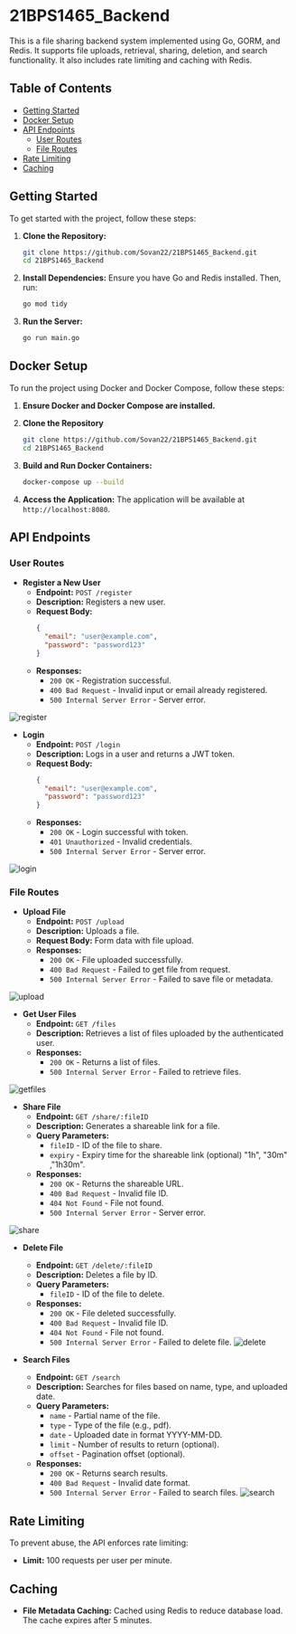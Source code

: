 # 21BPS1465_Backend
This is a file sharing backend system implemented using Go, GORM, and Redis. It supports file uploads, retrieval, sharing, deletion, and search functionality. It also includes rate limiting and caching with Redis.

## Table of Contents
- [Getting Started](#getting-started)
- [Docker Setup](#docker-setup)
- [API Endpoints](#api-endpoints)
  - [User Routes](#user-routes)
  - [File Routes](#file-routes)
- [Rate Limiting](#rate-limiting)
- [Caching](#caching)


## Getting Started

To get started with the project, follow these steps:

1. **Clone the Repository:**
    ```bash
    git clone https://github.com/Sovan22/21BPS1465_Backend.git
    cd 21BPS1465_Backend
    ```

2. **Install Dependencies:**
    Ensure you have Go and Redis installed. Then, run:
    ```bash
    go mod tidy
    ```

3. **Run the Server:**
    ```bash
    go run main.go
    ```

## Docker Setup

To run the project using Docker and Docker Compose, follow these steps:

1. **Ensure Docker and Docker Compose are installed.**

2. **Clone the Repository**

    ```bash
    git clone https://github.com/Sovan22/21BPS1465_Backend.git
    cd 21BPS1465_Backend
    ```

3. **Build and Run Docker Containers:**

    ```bash
    docker-compose up --build
    ```

4. **Access the Application:**
    The application will be available at `http://localhost:8080`.

## API Endpoints

### User Routes

- **Register a New User**
  - **Endpoint:** `POST /register`
  - **Description:** Registers a new user.
  - **Request Body:**
    ```json
    {
      "email": "user@example.com",
      "password": "password123"
    }
    ```
  - **Responses:**
    - `200 OK` - Registration successful.
    - `400 Bad Request` - Invalid input or email already registered.
    - `500 Internal Server Error` - Server error.
   
![register](https://github.com/user-attachments/assets/122eb2b0-3a86-4cc5-8bf4-b860936e076e)


- **Login**
  - **Endpoint:** `POST /login`
  - **Description:** Logs in a user and returns a JWT token.
  - **Request Body:**
    ```json
    {
      "email": "user@example.com",
      "password": "password123"
    }
    ```
  - **Responses:**
    - `200 OK` - Login successful with token.
    - `401 Unauthorized` - Invalid credentials.
    - `500 Internal Server Error` - Server error.

![login](https://github.com/user-attachments/assets/b16546b3-d7db-4817-b29d-bea05e8c8f34)


### File Routes

- **Upload File**
  - **Endpoint:** `POST /upload`
  - **Description:** Uploads a file.
  - **Request Body:** Form data with file upload.
  - **Responses:**
    - `200 OK` - File uploaded successfully.
    - `400 Bad Request` - Failed to get file from request.
    - `500 Internal Server Error` - Failed to save file or metadata.

![upload](https://github.com/user-attachments/assets/33d569e7-8937-4a10-9612-e7a96467d466)

- **Get User Files**
  - **Endpoint:** `GET /files`
  - **Description:** Retrieves a list of files uploaded by the authenticated user.
  - **Responses:**
    - `200 OK` - Returns a list of files.
    - `500 Internal Server Error` - Failed to retrieve files.

![getfiles](https://github.com/user-attachments/assets/a7396db5-b315-49e2-8bfa-58a6872a5f50)

- **Share File**
  - **Endpoint:** `GET /share/:fileID`
  - **Description:** Generates a shareable link for a file.
  - **Query Parameters:**
    - `fileID` - ID of the file to share.
    - `expiry` - Expiry time for the shareable link (optional) "1h", "30m" ,"1h30m".
  - **Responses:**
    - `200 OK` - Returns the shareable URL.
    - `400 Bad Request` - Invalid file ID.
    - `404 Not Found` - File not found.
    - `500 Internal Server Error` - Server error.

![share](https://github.com/user-attachments/assets/8efd44f9-9187-4c43-bc31-06db09665667)

- **Delete File**
  - **Endpoint:** `GET /delete/:fileID`
  - **Description:** Deletes a file by ID.
  - **Query Parameters:**
    - `fileID` - ID of the file to delete.
  - **Responses:**
    - `200 OK` - File deleted successfully.
    - `400 Bad Request` - Invalid file ID.
    - `404 Not Found` - File not found.
    - `500 Internal Server Error` - Failed to delete file.
![delete](https://github.com/user-attachments/assets/94197851-1bb4-4c56-bc95-f35a93d8e2bd)


- **Search Files**
  - **Endpoint:** `GET /search`
  - **Description:** Searches for files based on name, type, and uploaded date.
  - **Query Parameters:**
    - `name` - Partial name of the file.
    - `type` - Type of the file (e.g., pdf).
    - `date` - Uploaded date in format YYYY-MM-DD.
    - `limit` - Number of results to return (optional).
    - `offset` - Pagination offset (optional).
  - **Responses:**
    - `200 OK` - Returns search results.
    - `400 Bad Request` - Invalid date format.
    - `500 Internal Server Error` - Failed to search files.
![search](https://github.com/user-attachments/assets/18b9bdb4-60da-434b-9dc1-7b6179a7acca)

## Rate Limiting

To prevent abuse, the API enforces rate limiting:
- **Limit:** 100 requests per user per minute.

## Caching

- **File Metadata Caching:** Cached using Redis to reduce database load. The cache expires after 5 minutes.
  

